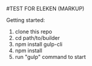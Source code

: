 #TEST FOR ELEKEN (MARKUP)

Getting started:

1. clone this repo
2. cd path/to/builder
3. npm install gulp-cli
4. npm install
5. run "gulp" command to start
